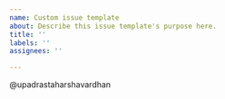 ```yaml
---
name: Custom issue template
about: Describe this issue template's purpose here.
title: ''
labels: ''
assignees: ''

---
```





@upadrastaharshavardhan


